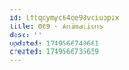 ```yaml
---
id: lftqqymyc64qe98vciubpzx
title: 009 - Animations
desc: ''
updated: 1749566740661
created: 1749566735659
---
```

